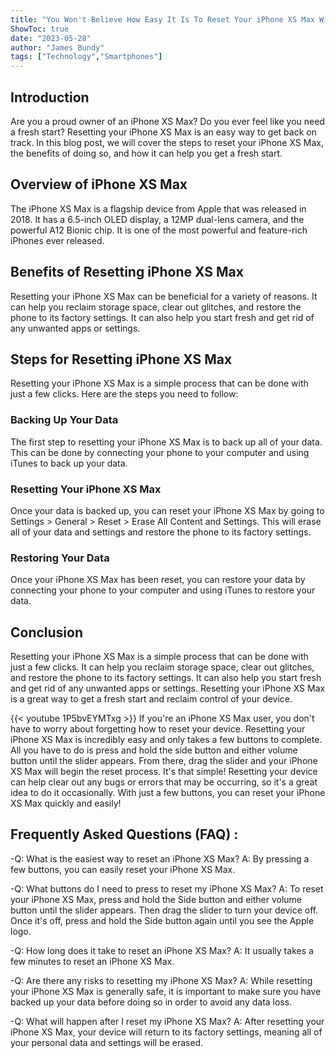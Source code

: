 ```yaml
---
title: "You Won't Believe How Easy It Is To Reset Your iPhone XS Max With Just A Few Buttons!"
ShowToc: true 
date: "2023-05-28"
author: "James Bundy" 
tags: ["Technology","Smartphones"]
---
```

## Introduction

Are you a proud owner of an iPhone XS Max? Do you ever feel like you need a fresh start? Resetting your iPhone XS Max is an easy way to get back on track. In this blog post, we will cover the steps to reset your iPhone XS Max, the benefits of doing so, and how it can help you get a fresh start.

## Overview of iPhone XS Max

The iPhone XS Max is a flagship device from Apple that was released in 2018. It has a 6.5-inch OLED display, a 12MP dual-lens camera, and the powerful A12 Bionic chip. It is one of the most powerful and feature-rich iPhones ever released.

## Benefits of Resetting iPhone XS Max

Resetting your iPhone XS Max can be beneficial for a variety of reasons. It can help you reclaim storage space, clear out glitches, and restore the phone to its factory settings. It can also help you start fresh and get rid of any unwanted apps or settings.

## Steps for Resetting iPhone XS Max

Resetting your iPhone XS Max is a simple process that can be done with just a few clicks. Here are the steps you need to follow:

### Backing Up Your Data

The first step to resetting your iPhone XS Max is to back up all of your data. This can be done by connecting your phone to your computer and using iTunes to back up your data.

### Resetting Your iPhone XS Max

Once your data is backed up, you can reset your iPhone XS Max by going to Settings > General > Reset > Erase All Content and Settings. This will erase all of your data and settings and restore the phone to its factory settings.

### Restoring Your Data

Once your iPhone XS Max has been reset, you can restore your data by connecting your phone to your computer and using iTunes to restore your data.

## Conclusion

Resetting your iPhone XS Max is a simple process that can be done with just a few clicks. It can help you reclaim storage space, clear out glitches, and restore the phone to its factory settings. It can also help you start fresh and get rid of any unwanted apps or settings. Resetting your iPhone XS Max is a great way to get a fresh start and reclaim control of your device.

{{< youtube 1P5bvEYMTxg >}} 
If you're an iPhone XS Max user, you don't have to worry about forgetting how to reset your device. Resetting your iPhone XS Max is incredibly easy and only takes a few buttons to complete. All you have to do is press and hold the side button and either volume button until the slider appears. From there, drag the slider and your iPhone XS Max will begin the reset process. It's that simple! Resetting your device can help clear out any bugs or errors that may be occurring, so it's a great idea to do it occasionally. With just a few buttons, you can reset your iPhone XS Max quickly and easily!

## Frequently Asked Questions (FAQ) :
-Q: What is the easiest way to reset an iPhone XS Max?
A: By pressing a few buttons, you can easily reset your iPhone XS Max.

-Q: What buttons do I need to press to reset my iPhone XS Max?
A: To reset your iPhone XS Max, press and hold the Side button and either volume button until the slider appears. Then drag the slider to turn your device off. Once it's off, press and hold the Side button again until you see the Apple logo.

-Q: How long does it take to reset an iPhone XS Max?
A: It usually takes a few minutes to reset an iPhone XS Max.

-Q: Are there any risks to resetting my iPhone XS Max?
A: While resetting your iPhone XS Max is generally safe, it is important to make sure you have backed up your data before doing so in order to avoid any data loss.

-Q: What will happen after I reset my iPhone XS Max?
A: After resetting your iPhone XS Max, your device will return to its factory settings, meaning all of your personal data and settings will be erased.


